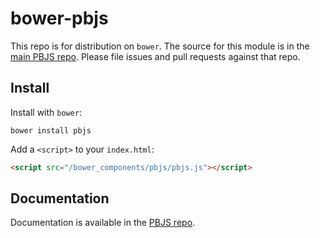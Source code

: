 # bower-pbjs

This repo is for distribution on `bower`. The source for this module is in the
[main PBJS repo](https://github.com/Saartje87/pbjs-0.6).
Please file issues and pull requests against that repo.

## Install

Install with `bower`:

```shell
bower install pbjs
```

Add a `<script>` to your `index.html`:

```html
<script src="/bower_components/pbjs/pbjs.js"></script>
```

## Documentation

Documentation is available in the
[PBJS repo](https://github.com/Saartje87/pbjs-0.6/tree/master/docs).
